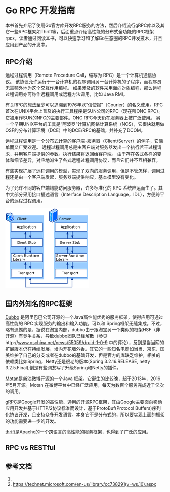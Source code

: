 # Go RPC 开发指南

本书首先介绍了使用Go官方库开发RPC服务的方法，然后介绍流行gRPC库以及其它一些RPC框架如Thrift等，后面重点介绍高性能的分布式全功能的RPC框架 rpcx。读者通过阅读本书，可以快速学习和了解Go生态圈的RPC开发技术，并且应用到产品的开发中。


## RPC介绍
远程过程调用（Remote Procedure Call，缩写为 RPC）是一个计算机通信协议。
该协议允许运行于一台计算机的程序调用另一台计算机的子程序，而程序员无需额外地为这个交互作用编程。
如果涉及的软件采用面向对象编程，那么远程过程调用亦可称作远程调用或远程方法调用，比如 Java RMI。

有关RPC的想法至少可以追溯到1976年以“信使报”（Courier）的名义使用。RPC首次在UNIX平台上普及的执行工具程序是SUN公司的RPC（现在叫ONC RPC）。它被用作SUN的NFC的主要部件。ONC RPC今天仍在服务器上被广泛使用。 
另一个早期UNIX平台的工具是“阿波罗”计算机网络计算系统（NCS），它很快就用做OSF的分布计算环境（DCE）中的DCE/RPC的基础，并补充了DCOM。

远程过程调用是一个分布式计算的客户端-服务器（Client/Server）的例子，它简单而又广受欢迎。
远程过程调用总是由客户端对服务器发出一个执行若干过程请求，并用客户端提供的参数。执行结果将返回给客户端。
由于存在各式各样的变体和细节差异，对应地派生了各式远程过程调用协议，而且它们并不互相兼容。

有些实现扩展了远程调用的模型，实现了双向的服务调用，但是不管怎样，调用过程还是由一个客户端发起，服务器端提供响应，基本模型没有变化。

为了允许不同的客户端均能访问服务器，许多标准化的 RPC 系统应运而生了。其中大部分采用接口描述语言（Interface Description Language，IDL），方便跨平台的远程过程调用。


![来自microsoft](ch0-RPC.gif)



## 国内外知名的RPC框架

[Dubbo](http://dubbo.io/) 是阿里巴巴公司开源的一个Java高性能优秀的服务框架，使得应用可通过高性能的 RPC 实现服务的输出和输入功能，可以和 Spring框架无缝集成。不过，略有遗憾的是，据说在淘宝内部，dubbo由于跟淘宝另一个类似的框架HSF（非开源）有竞争关系，导致dubbo团队已经解散（参见http://www.oschina.net/news/55059/druid-1-0-9 中的评论），反到是当当网的扩展版本仍在持续发展，墙内开花墙外香。其它的一些知名电商如当当、京东、国美维护了自己的分支或者在dubbo的基础开发，但是官方的库缺乏维护，相关的依赖类比如Spring，Netty还是很老的版本(Spring 3.2.16.RELEASE, netty 3.2.5.Final),倒是有些网友写了升级Spring和Netty的插件。



[Motan]()是新浪微博开源的一个Java 框架。它诞生的比较晚，起于2013年，2016年5月开源。Motan 在微博平台中已经广泛应用，每天为数百个服务完成近千亿次的调用。



[gRPC]()是Google开发的高性能、通用的开源RPC框架，其由Google主要面向移动应用开发并基于HTTP/2协议标准而设计，基于ProtoBuf(Protocol Buffers)序列化协议开发，且支持众多开发语言。本身它不是分布式的，所以要实现上面的框架的功能需要进一步的开发。



[thrift]()是Apache的一个跨语言的高性能的服务框架，也得到了广泛的应用。







## RPC vs RESTful




## 参考文档
1. 
2. https://technet.microsoft.com/en-us/library/cc738291(v=ws.10).aspx